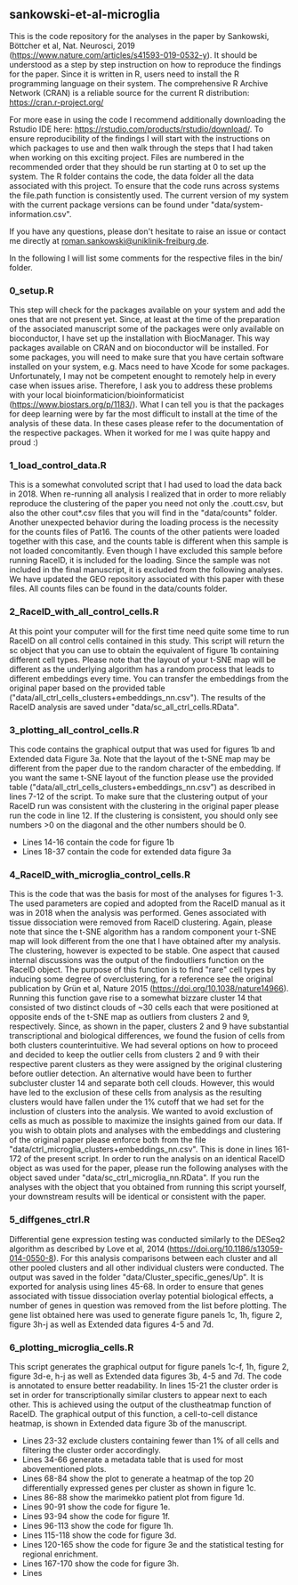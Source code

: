 ## sankowski-et-al-microglia
This is the code repository for the analyses in the paper by Sankowski, Böttcher et al, Nat. Neurosci, 2019 (https://www.nature.com/articles/s41593-019-0532-y). It should be understood as a step by step instruction on how to reproduce the findings for the paper. Since it is written in R, users need to install the R programming language on their system. The comprehensive R Archive Network (CRAN) is a reliable source for the current R distribution: https://cran.r-project.org/

For more ease in using the code I recommend additionally downloading the Rstudio IDE here: https://rstudio.com/products/rstudio/download/. To ensure reproducibility of the findings I will start with the instructions on which packages to use and then walk through the steps that I had taken when working on this exciting project. Files are numbered in the recommended order that they should be run starting at 0 to set up the system. The R folder contains the code, the data folder all the data associated with this project. To ensure that the code runs across systems the file.path function is consistently used. The current version of my system with the current package versions can be found under "data/system-information.csv".

If you have any questions, please don't hesitate to raise an issue or contact me directly at roman.sankowski@uniklinik-freiburg.de.

In the following I will list some comments for the respective files in the bin/ folder.

### 0_setup.R
This step will check for the packages available on your system and add the ones that are not present yet. Since, at least at the time of the preparation of the associated manuscript some of the packages were only available on bioconductor, I have set up the installation with BiocManager. This way packages available on CRAN and on bioconductor will be installed. For some packages, you will need to make sure that you have certain software installed on your system, e.g. Macs need to have Xcode for some packages. Unfortunately, I may not be competent enought to remotely help in every case when issues arise. Therefore, I ask you to address these problems with your local bioinformaticion/bioinformaticist (https://www.biostars.org/p/1183/).
What I can tell you is that the packages for deep learning were by far the most difficult to install at the time of the analysis of these data. In these cases please refer to the documentation of the respective packages. When it worked for me I was quite happy and proud :)

### 1_load_control_data.R
This is a somewhat convoluted script that I had used to load the data back in 2018. When re-running all analysis I realized that in order to more reliably reproduce the clustering of the paper you need not only the .coutt.csv, but also the other cout*.csv files that you will find in the "data/counts" folder. Another unexpected behavior during the loading process is the necessity for the counts files of Pat16. The counts of the other patients were loaded together with this case, and the counts table is different when this sample is not loaded concomitantly. Even though I have excluded this sample before running RaceID, it is included for the loading. Since the sample was not included in the final manuscript, it is excluded from the following analyses. We have updated the GEO repository associated with this paper with these files. All counts files can be found in the data/counts folder. 

### 2_RaceID_with_all_control_cells.R
At this point your computer will for the first time need quite some time to run RaceID on all control cells contained in this study. This script will return the sc object that you can use to obtain the equivalent of figure 1b containing different cell types. Please note that the layout of your t-SNE map will be different as the underlying algorithm has a random process that leads to different embeddings every time. You can transfer the embeddings from the original paper based on the provided table ("data/all_ctrl_cells_clusters+embeddings_nn.csv"). The results of the RaceID analysis are saved under "data/sc_all_ctrl_cells.RData".

### 3_plotting_all_control_cells.R
This code contains the graphical output that was used for figures 1b and Extended data Figure 3a. Note that the layout of the t-SNE map may be different from the paper due to the random character of the embedding. If you want the same t-SNE layout of the function please use the provided table ("data/all_ctrl_cells_clusters+embeddings_nn.csv") as described in lines 7-12 of the script. To make sure that the clustering output of your RaceID run was consistent with the clustering in the original paper please run the code in line 12. If the clustering is consistent, you should only see numbers >0 on the diagonal and the other numbers should be 0. 
- Lines 14-16 contain the code for figure 1b
- Lines 18-37 contain the code for extended data figure 3a

### 4_RaceID_with_microglia_control_cells.R
This is the code that was the basis for most of the analyses for figures 1-3. The used parameters are copied and adopted from the RaceID manual as it was in 2018 when the analysis was performed. Genes associated with tissue dissociation were removed from RaceID clustering. Again, please note that since the t-SNE algorithm has a random component your t-SNE map will look different from the one that I have obtained after my analysis. The clustering, however is expected to be stable. One aspect that caused internal discussions was the output of the findoutliers function on the RaceID object. The purpose of this function is to find "rare" cell types by inducing some degree of overclustering, for a reference see the original publication by Grün et al, Nature 2015 (https://doi.org/10.1038/nature14966). Running this function gave rise to a somewhat bizzare cluster 14 that consisted of two distinct clouds of ~30 cells each that were positioned at opposite ends of the t-SNE map as outliers from clusters 2 and 9, respectively. Since, as shown in the paper, clusters 2 and 9 have substantial transcriptional and biological differences, we found the fusion of cells from both clusters counterintuitive. We had several options on how to proceed and decided to keep the outlier cells from clusters 2 and 9 with their respective parent clusters as they were assigned by the original clustering before outlier detection. An alternative would have been to further subcluster cluster 14 and separate both cell clouds. However, this would have led to the exclusion of these cells from analysis as the resulting clusters would have fallen under the 1% cutoff that we had set for the inclustion of clusters into the analysis. We wanted to avoid exclustion of cells as much as possible to maximize the insights gained from our data. 
If you wish to obtain plots and analyses with the embeddings and clustering of the original paper please enforce both from the file "data/ctrl_microglia_clusters+embeddings_nn.csv". This is done in lines 161-172 of the present script. In order to run the analysis on an identical RaceID object as was used for the paper, please run the following analyses with the object saved under "data/sc_ctrl_microglia_nn.RData". If you run the analyses with the object that you obtained from running this script yourself, your downstream results will be identical or consistent with the paper. 

### 5_diffgenes_ctrl.R
Differential gene expression testing was conducted similarly to the DESeq2 algorithm as described by Love et al, 2014 (https://doi.org/10.1186/s13059-014-0550-8). For this analysis comparisons between each cluster and all other pooled clusters and all other individual clusters were conducted. The output was saved in the folder "data/Cluster_specific_genes/Up". It is exported for analysis using lines 45-68. In order to ensure that genes associated with tissue dissociation overlay potential biological effects, a number of genes in question was removed from the list before plotting. The gene list obtained here was used to generate figure panels 1c, 1h, figure 2, figure 3h-j as well as Extended data figures 4-5 and 7d.

### 6_plotting_microglia_cells.R
This script generates the graphical output for figure panels 1c-f, 1h, figure 2, figure 3d-e, h-j as well as Extended data figures 3b, 4-5 and 7d. The code is annotated to ensure better readability. In lines 15-21 the cluster order is set in order for transcriptionally similar clusters to appear next to each other. This is achieved using the output of the clustheatmap function of RaceID. The graphical output of this function, a cell-to-cell distance heatmap, is shown in Extended data figure 3b of the manuscript. 
- Lines 23-32 exclude clusters containing fewer than 1% of all cells and filtering the cluster order accordingly. 
- Lines 34-66 generate a metadata table that is used for most abovementioned plots. 
- Lines 68-84 show the plot to generate a heatmap of the top 20 differentially expressed genes per cluster as shown in figure 1c. 
- Lines 86-88 show the marimekko patient plot from figure 1d. 
- Lines 90-91 show the code for figure 1e. 
- Lines 93-94 show the code for figure 1f. 
- Lines 96-113 show the code for figure 1h. 
- Lines 115-118 show the code for figure 3d.
- Lines 120-165 show the code for figure 3e and the statistical testing for regional enrichment.
- Lines 167-170 show the code for figure 3h.
- Lines 
